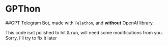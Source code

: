 # GPThon

##GPT Telegram Bot, made with `Telethon`, and **without** OpenAI library.

This code isnt pulished to hit & run, will need some modifications from you. Sorry, i'll try to fix it later